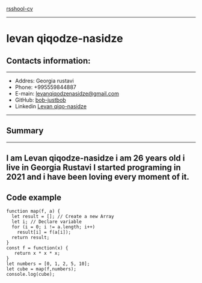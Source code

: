 [rsshool-cv](https://app.rs.school)

---

# levan qiqodze-nasidze

## Contacts information:
--- 
- Addres: Georgia rustavi
- Phone: +995559844887
- E-main: [levanqiqodzenasidze@gmail.com](mailto:levanqiqodzenasidze@gmail.com)
- GitHub: [bob-justbob](https://github.com/bob-justbob)
- Linkedin [Levan qiqo-nasidze](https://www.linkedin.com/in/levan-qiqo-nasidze-bb375b225/)

---
## Summary 
---
I am Levan qiqodze-nasidze i am 26 years old i live in Georgia Rustavi I started programing in 2021  and i have been loving every moment of it.
---
## Code example
```
function map(f, a) {
  let result = []; // Create a new Array
  let i; // Declare variable
  for (i = 0; i != a.length; i++)
    result[i] = f(a[i]);
  return result;
}
const f = function(x) {
   return x * x * x;
}
let numbers = [0, 1, 2, 5, 10];
let cube = map(f,numbers);
console.log(cube);
```